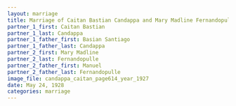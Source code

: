 ```yaml
---
layout: marriage
title: Marriage of Caitan Bastian Candappa and Mary Madline Fernandopulle
partner_1_first: Caitan Bastian
partner_1_last: Candappa
partner_1_father_first: Basian Santiago 
partner_1_father_last: Candappa
partner_2_first: Mary Madline
partner_2_last: Fernandopulle
partner_2_father_first: Manuel
partner_2_father_last: Fernandopulle
image_file: candappa_caitan_page614_year_1927
date: May 24, 1928
categories: marriage
---
```


